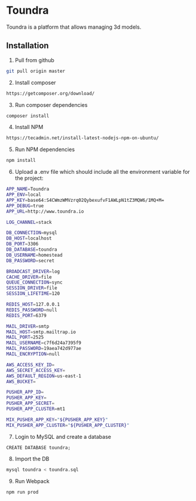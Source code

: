 # Toundra

Toundra is a platform that allows managing 3d models.

## Installation

1. Pull from github

```bash
git pull origin master
```

2. Install composer

```bash
https://getcomposer.org/download/
```

3. Run composer dependencies 

```bash
composer install
```

4. Install NPM

```bash
https://tecadmin.net/install-latest-nodejs-npm-on-ubuntu/
```

5. Run NPM dependencies

```bash
npm install
```

6. Upload a .env file which should include all the environment variable for the project: 

```bash
APP_NAME=Toundra
APP_ENV=local
APP_KEY=base64:S4CWmzWMVzrq02QybexufvF1AWLpN1tZ3MQW6/1MQ+M=
APP_DEBUG=true
APP_URL=http://www.toundra.io

LOG_CHANNEL=stack

DB_CONNECTION=mysql
DB_HOST=localhost
DB_PORT=3306
DB_DATABASE=toundra
DB_USERNAME=homestead
DB_PASSWORD=secret

BROADCAST_DRIVER=log
CACHE_DRIVER=file
QUEUE_CONNECTION=sync
SESSION_DRIVER=file
SESSION_LIFETIME=120

REDIS_HOST=127.0.0.1
REDIS_PASSWORD=null
REDIS_PORT=6379

MAIL_DRIVER=smtp
MAIL_HOST=smtp.mailtrap.io
MAIL_PORT=2525
MAIL_USERNAME=c7f6d24a7395f9
MAIL_PASSWORD=19aea742d977ae
MAIL_ENCRYPTION=null

AWS_ACCESS_KEY_ID=
AWS_SECRET_ACCESS_KEY=
AWS_DEFAULT_REGION=us-east-1
AWS_BUCKET=

PUSHER_APP_ID=
PUSHER_APP_KEY=
PUSHER_APP_SECRET=
PUSHER_APP_CLUSTER=mt1

MIX_PUSHER_APP_KEY="${PUSHER_APP_KEY}"
MIX_PUSHER_APP_CLUSTER="${PUSHER_APP_CLUSTER}"

```

7. Login to MySQL and create a database

```mysql
CREATE DATABASE toundra;
```

8. Import the DB

```bash
mysql toundra < toundra.sql
```

9. Run Webpack

```bash
npm run prod
```
